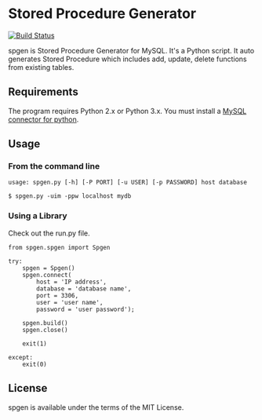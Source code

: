 # Stored Procedure Generator
[![Build Status](https://travis-ci.org/jongha/spgen.png?branch=master)](https://travis-ci.org/jongha/spgen)

spgen is Stored Procedure Generator for MySQL. It's a Python script. It auto generates Stored Procedure which includes add, update, delete functions from existing tables.

## Requirements

The program requires Python 2.x or Python 3.x.
You must install a [MySQL connector for python](http://dev.mysql.com/downloads/connector/python/).

## Usage

### From the command line

    usage: spgen.py [-h] [-P PORT] [-u USER] [-p PASSWORD] host database

    $ spgen.py -uim -ppw localhost mydb

### Using a Library

Check out the run.py file.

```
from spgen.spgen import Spgen

try:
    spgen = Spgen()
    spgen.connect(
        host = 'IP address',
        database = 'database name',
        port = 3306,
        user = 'user name',
        password = 'user password');

    spgen.build()
    spgen.close()

    exit(1)

except:
    exit(0)
```

## License

spgen is available under the terms of the MIT License.
